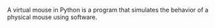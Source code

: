 A virtual mouse in Python is a program that simulates the behavior of a physical mouse using software.

